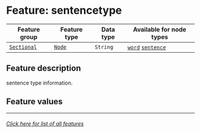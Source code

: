 # Feature: sentencetype

Feature group | Feature type | Data type | Available for node types
---  | --- | --- | --- 
[`Sectional`](featuresbygroup.md#sectional-features) | [`Node`](featuresbyfeaturetype.md#node-features) | `String` | [`word`](featuresbynodetype.md#word-nodes) [`sentence`](featuresbynodetype.md#sentence-nodes)


## Feature description

sentence type information.

## Feature values 



---
###### [Click here for list of all features](home.md#readme)
